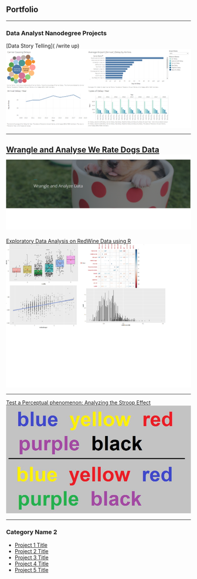 ## Portfolio

---

### Data Analyst Nanodegree Projects

[Data Story Telling]( /write up)
<img src="Images/project_1.png?raw=true"/>

---
[Wrangle and Analyse We Rate Dogs Data ](/pdf/act_report.pdf)
<img src="Images/Wrangle.png?raw=true"/>
---
[Exploratory Data Analysis on RedWine Data using R](/pdf/eda_r.pdf)
<img src="Images/EDA_r.jpg?raw=true"/>

---

[Test a Perceptual phenomenon: Analyzing the Stroop Effect](/pdf/stroop.pdf)
<img src="Images/stroop-test-2.jpg?raw=true"/>

---
### Category Name 2

- [Project 1 Title](http://example.com/)
- [Project 2 Title](http://example.com/)
- [Project 3 Title](http://example.com/)
- [Project 4 Title](http://example.com/)
- [Project 5 Title](http://example.com/)
